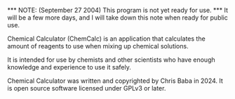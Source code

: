 *** NOTE: (September 27 2004) This program is not yet ready for use.
*** It will be a few more days, and I will take down this note when ready for public use.

Chemical Calculator (ChemCalc) is an application that calculates the amount of reagents to 
use when mixing up chemical solutions.

It is intended for use by chemists and other scientists who have enough knowledge and experience to use it safely.

Chemical Calculator  was written and copyrighted by Chris Baba in 2024.
It is open source software licensed under GPLv3 or later.
